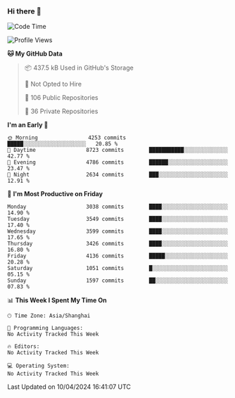 ### Hi there 👋

<!--
**qbosen/qbosen** is a ✨ _special_ ✨ repository because its `README.md` (this file) appears on your GitHub profile.

Here are some ideas to get you started:

- 🔭 I’m currently working on ...
- 🌱 I’m currently learning ...
- 👯 I’m looking to collaborate on ...
- 🤔 I’m looking for help with ...
- 💬 Ask me about ...
- 📫 How to reach me: ...
- 😄 Pronouns: ...
- ⚡ Fun fact: ...
-->

<!--START_SECTION:waka-->
![Code Time](http://img.shields.io/badge/Code%20Time-2%2C111%20hrs%2036%20mins-blue)

![Profile Views](http://img.shields.io/badge/Profile%20Views-6-blue)

**🐱 My GitHub Data** 

> 📦 437.5 kB Used in GitHub's Storage 
 > 
> 🚫 Not Opted to Hire
 > 
> 📜 106 Public Repositories 
 > 
> 🔑 36 Private Repositories 
 > 
**I'm an Early 🐤** 

```text
🌞 Morning                4253 commits        █████░░░░░░░░░░░░░░░░░░░░   20.85 % 
🌆 Daytime                8723 commits        ███████████░░░░░░░░░░░░░░   42.77 % 
🌃 Evening                4786 commits        ██████░░░░░░░░░░░░░░░░░░░   23.47 % 
🌙 Night                  2634 commits        ███░░░░░░░░░░░░░░░░░░░░░░   12.91 % 
```
📅 **I'm Most Productive on Friday** 

```text
Monday                   3038 commits        ████░░░░░░░░░░░░░░░░░░░░░   14.90 % 
Tuesday                  3549 commits        ████░░░░░░░░░░░░░░░░░░░░░   17.40 % 
Wednesday                3599 commits        ████░░░░░░░░░░░░░░░░░░░░░   17.65 % 
Thursday                 3426 commits        ████░░░░░░░░░░░░░░░░░░░░░   16.80 % 
Friday                   4136 commits        █████░░░░░░░░░░░░░░░░░░░░   20.28 % 
Saturday                 1051 commits        █░░░░░░░░░░░░░░░░░░░░░░░░   05.15 % 
Sunday                   1597 commits        ██░░░░░░░░░░░░░░░░░░░░░░░   07.83 % 
```


📊 **This Week I Spent My Time On** 

```text
🕑︎ Time Zone: Asia/Shanghai

💬 Programming Languages: 
No Activity Tracked This Week

🔥 Editors: 
No Activity Tracked This Week

💻 Operating System: 
No Activity Tracked This Week
```


 Last Updated on 10/04/2024 16:41:07 UTC
<!--END_SECTION:waka-->
